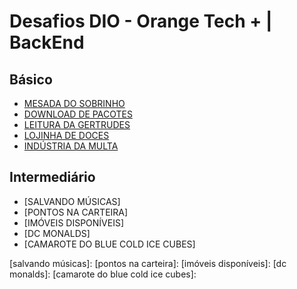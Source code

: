 # Desafios DIO - Orange Tech + | BackEnd

## Básico

- [MESADA DO SOBRINHO]
- [DOWNLOAD DE PACOTES]
- [LEITURA DA GERTRUDES]
- [LOJINHA DE DOCES]
- [INDÚSTRIA DA MULTA]

## Intermediário

- [SALVANDO MÚSICAS]
- [PONTOS NA CARTEIRA]
- [IMÓVEIS DISPONÍVEIS]
- [DC MONALDS]
- [CAMAROTE DO BLUE COLD ICE CUBES]

[mesada do sobrinho]: https://github.com/limarodrigues/Desafios-Bootcamp-Orange-Tech-BackEnd/tree/main/B%C3%81SICO/1%20-%20Mesada%20Do%20Sobrinho
[download de pacotes]: https://github.com/limarodrigues/Desafios-Bootcamp-Orange-Tech-BackEnd/tree/main/B%C3%81SICO/2%20-%20Download%20de%20Pacotes
[leitura da gertrudes]: https://github.com/limarodrigues/Desafios-Bootcamp-Orange-Tech-BackEnd/tree/main/B%C3%81SICO/3%20-%20Leitura%20Gertrudes
[lojinha de doces]: https://github.com/limarodrigues/Desafios-Bootcamp-Orange-Tech-BackEnd/tree/main/B%C3%81SICO/4%20-%20Lojinha%20de%20Doces
[indústria da multa]: https://github.com/limarodrigues/Desafios-Bootcamp-Orange-Tech-BackEnd/tree/main/B%C3%81SICO/5%20-%20IndustriaDaMulta
[salvando músicas]: 
[pontos na carteira]:
[imóveis disponíveis]:
[dc monalds]: 
[camarote do blue cold ice cubes]: 
